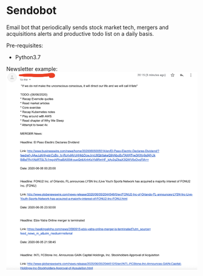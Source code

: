 # Sendobot

Email bot that periodically sends stock market tech, mergers and acquisitions alerts and productive todo list on a daily basis. 

Pre-requisites:
- Python3.7

Newsletter example:
![alt text](https://github.com/SennaSemakula/Sendobot/blob/master/resources/newslettter.png)
